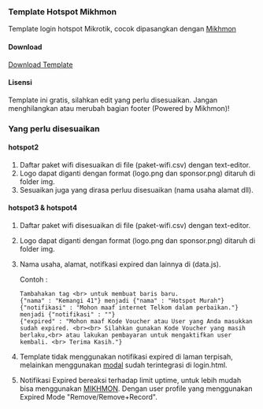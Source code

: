 ### Template Hotspot Mikhmon
Template login hotspot Mikrotik, cocok dipasangkan dengan [Mikhmon](https://laksa19.github.io)

#### Download
[Download Template](https://github.com/laksa19/template-hotspot-mikhmon/archive/master.zip)

#### Lisensi
Template ini gratis, silahkan edit yang perlu disesuaikan. Jangan menghilangkan atau merubah bagian footer (Powered by Mikhmon)!
### Yang perlu disesuaikan
#### hotspot2
1. Daftar paket wifi disesuaikan di file (paket-wifi.csv) dengan text-editor.
2. Logo dapat diganti dengan format (logo.png dan sponsor.png) ditaruh di folder img.
3. Sesuaikan juga yang dirasa perluu disesuaikan (nama usaha alamat dll).
#### hotspot3 & hotspot4
1. Daftar paket wifi disesuaikan di file (paket-wifi.csv) dengan text-editor.
2. Logo dapat diganti dengan format (logo.png dan sponsor.png) ditaruh di folder img.
3. Nama usaha, alamat, notifkasi expired dan lainnya di (data.js).

      Contoh : 
      ```
      Tambahakan tag <br> untuk membuat baris baru.
      {"nama" : "Kemangi 41"} menjadi {"nama" : "Hotspot Murah"}
      {"notifikasi" : "Mohon maaf internet Telkom dalam perbaikan."} menjadi {"notifikasi" : ""}
      {"expired" : "Mohon maaf Kode Voucher atau User yang Anda masukkan sudah expired. <br><br> Silahkan gunakan Kode Voucher yang masih berlaku,<br> atau lakukan pembayaran untuk mengaktifkan user kembali. <br> Terima Kasih."}
      ```
4. Template tidak menggunakan notifikasi expired di laman terpisah, melainkan menggunakan [modal](https://www.w3schools.com/howto/tryit.asp?filename=tryhow_css_modal) sudah terintegrasi di login.html.

5. Notifikasi Expired bereaksi terhadap limit uptime, untuk lebih mudah bisa menggunakan [MIKHMON](https://laksa19.github.io). Dengan user profile yang menggunakan Expired Mode "Remove/Remove+Record".

